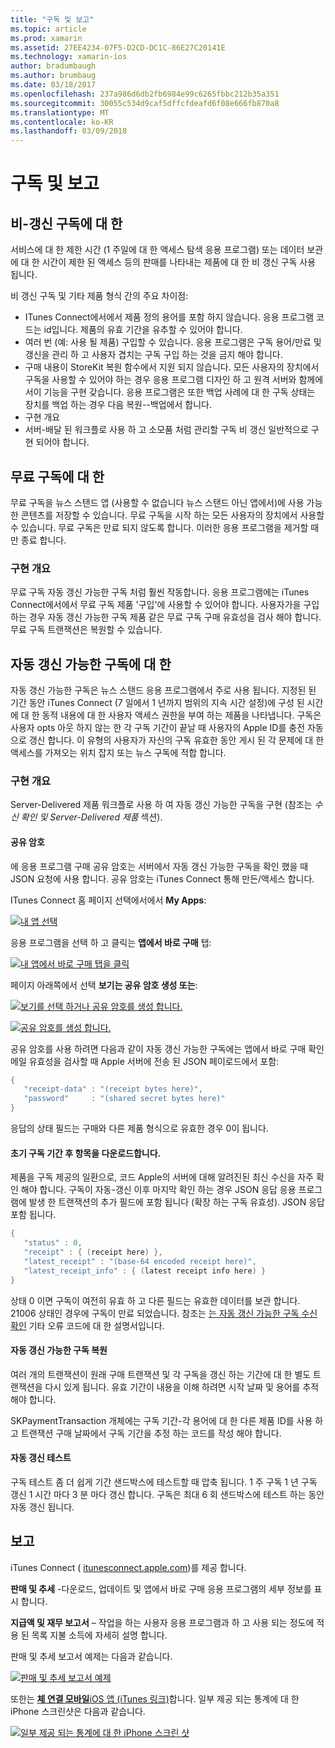 ```yaml
---
title: "구독 및 보고"
ms.topic: article
ms.prod: xamarin
ms.assetid: 27EE4234-07F5-D2CD-DC1C-86E27C20141E
ms.technology: xamarin-ios
author: bradumbaugh
ms.author: brumbaug
ms.date: 03/18/2017
ms.openlocfilehash: 237a986d6db2fb6984e99c6265fbbc212b35a351
ms.sourcegitcommit: 30055c534d9caf5dffcfdeafd6f08e666fb870a8
ms.translationtype: MT
ms.contentlocale: ko-KR
ms.lasthandoff: 03/09/2018
---
```

# <a name="subscriptions-and-reporting"></a>구독 및 보고

## <a name="about-non-renewing-subscriptions"></a>비-갱신 구독에 대 한

서비스에 대 한 제한 시간 (1 주일에 대 한 액세스 탐색 응용 프로그램) 또는 데이터 보관에 대 한 시간이 제한 된 액세스 등의 판매를 나타내는 제품에 대 한 비 갱신 구독 사용 됩니다.   
   
   
   
 비 갱신 구독 및 기타 제품 형식 간의 주요 차이점:

-  ITunes Connect에서에서 제품 정의 용어를 포함 하지 않습니다. 응용 프로그램 코드는 id입니다. 제품의 유효 기간을 유추할 수 있어야 합니다. 
-  여러 번 (예: 사용 될 제품) 구입할 수 있습니다. 응용 프로그램은 구독 용어/만료 및 갱신을 관리 하 고 사용자 겹치는 구독 구입 하는 것을 금지 해야 합니다. 
-  구매 내용이 StoreKit 복원 함수에서 지원 되지 않습니다. 모든 사용자의 장치에서 구독을 사용할 수 있어야 하는 경우 응용 프로그램 디자인 하 고 원격 서버와 함께에서이 기능을 구현 갖습니다. 응용 프로그램은 또한 백업 사례에 대 한 구독 상태는 장치를 백업 하는 경우 다음 복원--백업에서 합니다. 
-  구현 개요
-  서버-배달 된 워크플로 사용 하 고 소모품 처럼 관리할 구독 비 갱신 일반적으로 구현 되어야 합니다. 


## <a name="about-free-subscriptions"></a>무료 구독에 대 한

무료 구독을 뉴스 스탠드 앱 (사용할 수 없습니다 뉴스 스탠드 아닌 앱에서)에 사용 가능한 콘텐츠를 저장할 수 있습니다. 무료 구독을 시작 하는 모든 사용자의 장치에서 사용할 수 있습니다. 무료 구독은 만료 되지 않도록 합니다. 이러한 응용 프로그램을 제거할 때만 종료 합니다.

### <a name="implementation-overview"></a>구현 개요

무료 구독 자동 갱신 가능한 구독 처럼 훨씬 작동합니다. 응용 프로그램에는 iTunes Connect에서에서 무료 구독 제품 '구입'에 사용할 수 있어야 합니다. 사용자가을 구입 하는 경우 자동 갱신 가능한 구독 제품 같은 무료 구독 구매 유효성을 검사 해야 합니다. 무료 구독 트랜잭션은 복원할 수 있습니다.


## <a name="about-auto-renewable-subscriptions"></a>자동 갱신 가능한 구독에 대 한

자동 갱신 가능한 구독은 뉴스 스탠드 응용 프로그램에서 주로 사용 됩니다. 지정된 된 기간 동안 iTunes Connect (7 일에서 1 년까지 범위의 지속 시간 설정)에 구성 된 시간에 대 한 동적 내용에 대 한 사용자 액세스 권한을 부여 하는 제품을 나타냅니다. 구독은 사용자 opts 아웃 하지 않는 한 각 구독 기간이 끝날 때 사용자의 Apple ID를 충전 자동으로 갱신 합니다. 이 유형의 사용자가 자신의 구독 유효한 동안 게시 된 각 문제에 대 한 액세스를 가져오는 위치 잡지 또는 뉴스 구독에 적합 합니다.

### <a name="implementation-overview"></a>구현 개요

Server-Delivered 제품 워크플로 사용 하 여 자동 갱신 가능한 구독을 구현 (참조는 *수신 확인 및 Server-Delivered 제품* 섹션).

#### <a name="shared-secret"></a>공유 암호

에 응용 프로그램 구매 공유 암호는 서버에서 자동 갱신 가능한 구독을 확인 했을 때 JSON 요청에 사용 합니다. 공유 암호는 iTunes Connect 통해 만든/액세스 합니다.

ITunes Connect 홈 페이지 선택에서에서 **My Apps**:   
   
 [![](subscriptions-and-reporting-images/image2.png "내 앱 선택")](subscriptions-and-reporting-images/image2.png#lightbox)  
 
응용 프로그램을 선택 하 고 클릭는 **앱에서 바로 구매** 탭:

[![](subscriptions-and-reporting-images/image6.png "내 앱에서 바로 구매 탭을 클릭")](subscriptions-and-reporting-images/image6.png#lightbox)

페이지 아래쪽에서 선택 **보기는 공유 암호 생성 또는**:
   
 [![](subscriptions-and-reporting-images/image40.png "보기를 선택 하거나 공유 암호를 생성 합니다.")](subscriptions-and-reporting-images/image40.png#lightbox)

 [![](subscriptions-and-reporting-images/image41.png "공유 암호를 생성 합니다.")](subscriptions-and-reporting-images/image41.png#lightbox)   
   
   
   
 공유 암호를 사용 하려면 다음과 같이 자동 갱신 가능한 구독에는 앱에서 바로 구매 확인 메일 유효성을 검사할 때 Apple 서버에 전송 된 JSON 페이로드에서 포함:

```csharp
{
   "receipt-data" : "(receipt bytes here)",
   "password"     : "(shared secret bytes here)"
}
```

응답의 상태 필드는 구매와 다른 제품 형식으로 유효한 경우 0이 됩니다.

#### <a name="downloading-items-after-the-initial-subscription-term"></a>초기 구독 기간 후 항목을 다운로드합니다.

제품을 구독 제공의 일환으로, 코드 Apple의 서버에 대해 알려진된 최신 수신을 자주 확인 해야 합니다. 구독이 자동-갱신 이후 마지막 확인 하는 경우 JSON 응답 응용 프로그램에 발생 한 트랜잭션의 추가 필드에 포함 됩니다 (확장 하는 구독 유효성). JSON 응답 포함 됩니다.

```csharp
{
   "status" : 0,
   "receipt" : { (receipt here) },
   "latest_receipt" : "(base-64 encoded receipt here)",
   "latest_receipt_info" : { (latest receipt info here) }
}
```

상태 0 이면 구독이 여전히 유효 하 고 다른 필드는 유효한 데이터를 보관 합니다. 21006 상태인 경우에 구독이 만료 되었습니다. 참조는 [는 자동 갱신 가능한 구독 수신 확인](https://developer.apple.com/library/ios/releasenotes/General/ValidateAppStoreReceipt/Chapters/ValidateRemotely.html) 기타 오류 코드에 대 한 설명서입니다.

#### <a name="restoring-auto-renewable-subscriptions"></a>자동 갱신 가능한 구독 복원

여러 개의 트랜잭션이 원래 구매 트랜잭션 및 각 구독을 갱신 하는 기간에 대 한 별도 트랜잭션을 다시 있게 됩니다. 유효 기간이 내용을 이해 하려면 시작 날짜 및 용어를 추적 해야 합니다.   
   
   
   
 SKPaymentTransaction 개체에는 구독 기간-각 용어에 대 한 다른 제품 ID를 사용 하 고 트랜잭션 구매 날짜에서 구독 기간을 추정 하는 코드를 작성 해야 합니다.

#### <a name="testing-auto-renewal"></a>자동 갱신 테스트

구독 테스트 좀 더 쉽게 기간 샌드박스에 테스트할 때 압축 됩니다. 1 주 구독 1 년 구독 갱신 1 시간 마다 3 분 마다 갱신 합니다. 구독은 최대 6 회 샌드박스에 테스트 하는 동안 자동 갱신 됩니다.

## <a name="reporting"></a>보고

iTunes Connect ( [itunesconnect.apple.com](http://itunesconnect.apple.com))를 제공 합니다.   
   
 **판매 및 추세** -다운로드, 업데이트 및 앱에서 바로 구매 응용 프로그램의 세부 정보를 표시 합니다.   
   
 **지급액 및 재무 보고서** – 작업을 하는 사용자 응용 프로그램과 하 고 사용 되는 정도에 적용 된 목록 지불 소득에 자세히 설명 합니다.

판매 및 추세 보고서 예제는 다음과 같습니다.   

 [![](subscriptions-and-reporting-images/image42.png "판매 및 추세 보고서 예제")](subscriptions-and-reporting-images/image42.png#lightbox)   
   
 또한는 [ **체 연결 모바일**iOS 앱 (iTunes 링크)](http://itunes.apple.com/us/app/itunes-connect-mobile/id376771144?mt=8)합니다.
일부 제공 되는 통계에 대 한 iPhone 스크린샷은 다음과 같습니다.   
   
 [![](subscriptions-and-reporting-images/image43.png "일부 제공 되는 통계에 대 한 iPhone 스크린 샷")](subscriptions-and-reporting-images/image43.png#lightbox)
